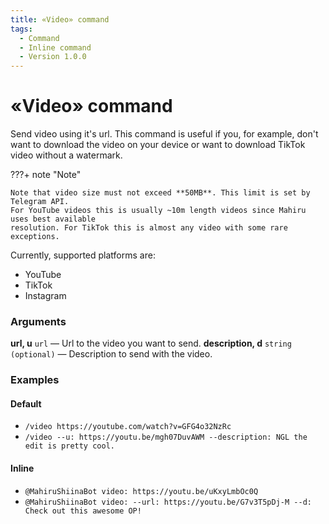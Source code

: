 ```yaml
---
title: «Video» command
tags:
  - Command
  - Inline command
  - Version 1.0.0
---
```


# «Video» command

Send video using it's url. This command is useful if you, for example, don't want to download the video on your device or want to download TikTok video without a watermark.

???+ note "Note"

    Note that video size must not exceed **50MB**. This limit is set by Telegram API. 
    For YouTube videos this is usually ~10m length videos since Mahiru uses best available 
    resolution. For TikTok this is almost any video with some rare exceptions.

Currently, supported platforms are:

- YouTube
- TikTok
- Instagram

### Arguments

**url, u**  `url` — Url to the video you want to send.
**description, d** `string (optional)` — Description to send with the video.

### Examples

#### Default
+ `/video https://youtube.com/watch?v=GFG4o32NzRc`
+ `/video --u: https://youtu.be/mgh07DuvAWM --description: NGL the edit is pretty cool.`

#### Inline
+ `@MahiruShiinaBot video: https://youtu.be/uKxyLmbOc0Q`
+ `@MahiruShiinaBot video: --url: https://youtu.be/G7v3T5pDj-M --d: Check out this awesome OP!`